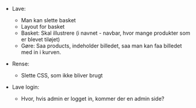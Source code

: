 - Lave: 
    - Man kan slette basket
    - Layout for basket
    - Basket: Skal illustrere (i navnet - navbar, hvor mange produkter som er blevet tiløjet)
    - Gøre: Saa products, indeholder billedet, saa man kan faa billedet med in i kurven. 

- Rense:
    - Slette CSS, som ikke bliver brugt

- Lave login:
    - Hvor, hvis admin er logget in, kommer der en admin side? 